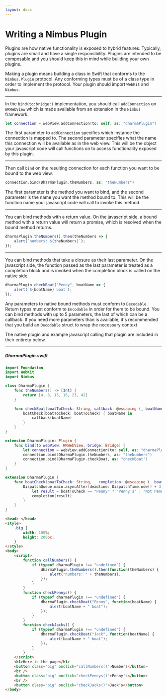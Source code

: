 ```yaml
---
layout: docs
---
```


# Writing a Nimbus Plugin

Plugins are how native functionality is exposed to hybrid features. Typically, plugins are small and have a single responsibility. Plugins are intended to be composable and you should keep this in mind while building your own plugins.

Making a plugin means building a class in Swift that conforms to the `Nimbus.Plugin` protocol. Any conforming types must be of a class type in order to implement the protocol. Your plugin should import `WebKit` and `Nimbus`.

---

In the `bind(to:bridge:)` implementation, you should call `addConnection` on `WKWebView` which is made available from an extension in the `Nimbus` framework.

```swift
let connection = webView.addConnection(to: self, as: "dharmaPlugin")
```

The first parameter to `addConnection` specifies which instance the connection is mapped to. The second parameter specifies what the name this connection will be available as in the web view. This will be the object your javascript code will call functions on to access functionality exposed by this plugin.

---

Then call `bind` on the resulting connection for each function you want to be bound to the web view.

```swift
connection.bind(DharmaPlugin.theNumbers, as: "theNumbers")
```

The first parameter is the method you want to bind, and the second parameter is the name you want the method bound to. This will be the function name your javascript code will call to invoke this method.

---

You can bind methods with a return value. On the javascript side, a bound method with a return value will return a promise, which is resolved when the bound method returns.

```javascript
dharmaPlugin.theNumbers().then(theNumbers => {
    alert(`numbers: ${theNumbers}`);
});
```

---

You can bind methods that take a closure as their last parameter. On the javascript side, the function passed as the last parameter is treated as a completion block and is invoked when the completion block is called on the native side.

```javascript
dharmaPlugin.checkBoat("Penny", boatName => {
    alert(`${boatName} boat`);
});
```

Any parameters to native bound methods must conform to `Decodable`. Return types must conform to `Encodable` in order for them to be bound. You can bind methods with up to 5 parameters, the last of which can be a callback. If you need more parameters than is available, it's recommended that you build an `Decodable` struct to wrap the necessary context.

The native plugin and example javascript calling that plugin are included in their entirety below.

---

##### DharmaPlugin.swift

```swift
import Foundation
import WebKit
import Nimbus

class DharmaPlugin {
    func theNumbers() -> [Int] {
        return [4, 8, 15, 16, 23, 42]
    }

    func checkBoat(boatToCheck: String, callback: @escaping (_ boatName: String) -> Void) {
        boatCheck(boatToCheck: boatToCheck) { boatName in
            callback(boatName)
        }
    }
}

extension DharmaPlugin: Plugin {
    func bind(to webView: WKWebView, bridge: Bridge) {
        let connection = webView.addConnection(to: self, as: "dharmaPlugin")
        connection.bind(DharmaPlugin.theNumbers, as: "theNumbers")
        connection.bind(DharmaPlugin.checkBoat, as: "checkBoat")
    }
}

extension DharmaPlugin {
    func boatCheck(boatToCheck: String, _ completion: @escaping (_ boatName: String) -> Void) {
        DispatchQueue.main.asyncAfter(deadline: DispatchTime.now() + 3.0) {
            let result = boatToCheck == "Penny" ? "Penny's" : "Not Penny's"
            completion(result)
        }
    }
}
```

```html
<head> </head>
<style>
    .big {
        width: 100%;
        height: 200px;
    }
</style>
<body>
    <script>
        function callNumbers() {
            if (typeof dharmaPlugin !== "undefined") {
                dharmaPlugin.theNumbers().then(function(theNumbers) {
                    alert("numbers: " + theNumbers);
                });
            }
        }
        function checkPennys() {
            if (typeof dharmaPlugin !== "undefined") {
                dharmaPlugin.checkBoat("Penny", function(boatName) {
                    alert(boatName + " boat");
                });
            }
        }
        function checkJacks() {
            if (typeof dharmaPlugin !== "undefined") {
                dharmaPlugin.checkBoat("Jack", function(boatName) {
                    alert(boatName + " boat");
                });
            }
        }
    </script>
    <h1>Here is the page</h1>
    <button class="big" onclick="callNumbers()">Numbers</button>
    <br />
    <button class="big" onclick="checkPennys()">Penny's</button>
    <br />
    <button class="big" onclick="checkJacks()">Jack's</button>
</body>
```
